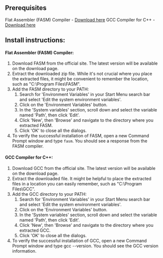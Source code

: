 ## Prerequisites

Flat Assembler (FASM) Compiler - [Download here](https://flatassembler.net/download.php)
GCC Compiler for C++ - [Download here](https://gcc.gnu.org/mirrors.html)

## Install instructions:

#### Flat Assembler (FASM) Compiler:

1. Download FASM from the official site. The latest version will be available on the download page.
2. Extract the downloaded zip file. While it's not crucial where you place the extracted files, it might be convenient to remember the location, such as "C:\Program Files\FASM".
3. Add the FASM directory to your PATH:
   1. Search for 'Environment Variables' in your Start Menu search bar and select 'Edit the system environment variables'.
   2. Click on the 'Environment Variables' button.
   3. In the 'System variables' section, scroll down and select the variable named 'Path', then click 'Edit'.
   4. Click 'New', then 'Browse' and navigate to the directory where you extracted FASM.
   5. Click 'OK' to close all the dialogs.
4. To verify the successful installation of FASM, open a new Command Prompt window and type `fasm`. You should see a response from the FASM compiler.

#### GCC Compiler for C++:

1. Download GCC from the official site. The latest version will be available on the download page.
2. Extract the downloaded file. It might be helpful to place the extracted files in a location you can easily remember, such as "C:\Program Files\GCC".
3. Add the GCC directory to your PATH:
   1. Search for 'Environment Variables' in your Start Menu search bar and select 'Edit the system environment variables'.
   2. Click on the 'Environment Variables' button.
   3. In the 'System variables' section, scroll down and select the variable named 'Path', then click 'Edit'.
   4. Click 'New', then 'Browse' and navigate to the directory where you extracted GCC.
   5. Click 'OK' to close all the dialogs.
4. To verify the successful installation of GCC, open a new Command Prompt window and type gcc --version. You should see the GCC version information.
